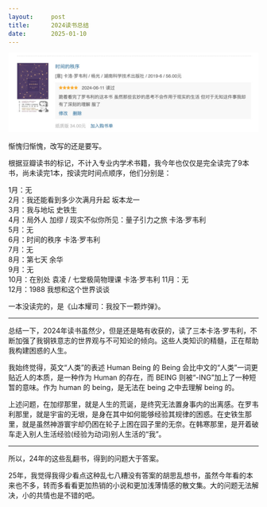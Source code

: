```yaml
---
layout:     post
title:      2024读书总结
date:       2025-01-10
---
```

![鞍山火锅](/images/202501/2024books.jpg)


惭愧归惭愧，改写的还是要写。

根据豆瓣读书的标记，不计入专业内学术书籍，我今年也仅仅是完全读完了9本书，尚未读完1本，按读完时间点顺序，他们分别是：

1月：无  
2月：我还能看到多少次满月升起 坂本龙一  
3月：我与地坛 史铁生  
4月：局外人 加缪 / 现实不似你所见：量子引力之旅 卡洛·罗韦利    
5月：无  
6月：时间的秩序 卡洛·罗韦利  
7月：无  
8月：第七天 余华  
9月：无  
10月：在别处 袁凌  / 七堂极简物理课  卡洛·罗韦利
11月：无  
12月：1988 我想和这个世界谈谈  

一本没读完的，是《山本耀司：我投下一颗炸弹》。

---

总结一下，2024年读书虽然少，但是还是略有收获的，读了三本卡洛·罗韦利，不断加强了我钢铁意志的世界观与不可知论的倾向。这些人类知识的精髓，正在帮助我构建困惑的人生。

我始终觉得，英文“人类”的表述 Human Being 的 Being 会比中文的“人类”一词更贴近人的本质，是一种作为 Human 的存在，而 BEING 则被“-ING”加上了一种短暂的意味。作为 human 的 being，是无法在 being 之中去理解 being 的。

上述问题，在加缪那里，就是人生的荒诞，是终究无法置身事内的出离感。在罗韦利那里，就是宇宙的无垠，是身在其中如何能够经验其规律的困惑。在史铁生那里，就是虽然神游寰宇却仍困在轮子上困在园子里的无奈。在韩寒那里，是开着破车走入别人生活经验(经验为动词)别人生活的“我”。

---

所以，24年的这些乱翻书，得到的问题大于答案。

25年，我觉得我得少看点这种乱七八糟没有答案的胡思乱想书，虽然今年看的本来也不多，转而多看看更加热销的小说和更加浅薄情感的散文集。大的问题无法解决，小的共情也是不错的吧。

